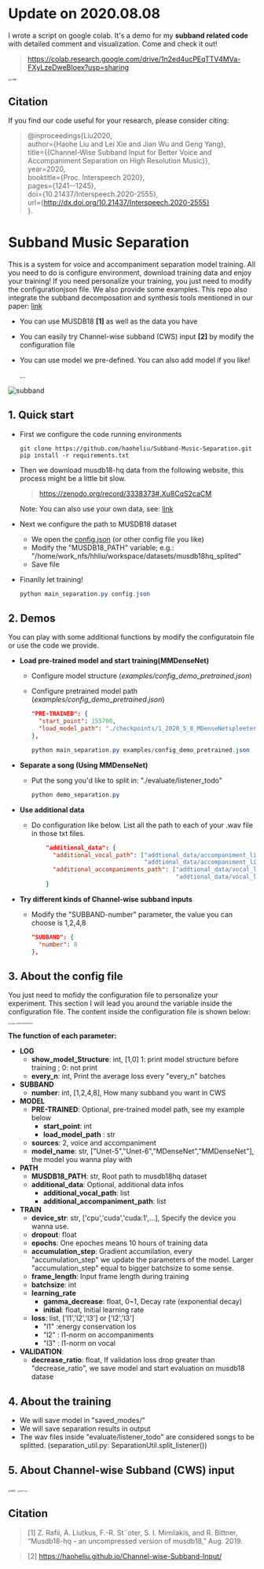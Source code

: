 # Update on 2020.08.08
I wrote a script on google colab. It's a demo for my **subband related code** with detailed comment and visualization. Come and check it out!

> https://colab.research.google.com/drive/1n2ed4ucPEqTTV4MVa-FXyLzeDweBIoex?usp=sharing

<img src="./pics/colab.png" alt="colab" style="zoom:33%;" />

## Citation

If you find our code useful for your research, please consider citing:

>    @inproceedings{Liu2020,   
>      author={Haohe Liu and Lei Xie and Jian Wu and Geng Yang},   
>      title={{Channel-Wise Subband Input for Better Voice and Accompaniment Separation on High Resolution Music}},   
>      year=2020,   
>      booktitle={Proc. Interspeech 2020},   
>      pages={1241--1245},   
>      doi={10.21437/Interspeech.2020-2555},   
>      url={http://dx.doi.org/10.21437/Interspeech.2020-2555}   
>    }.

# Subband Music Separation

This is a system for voice and accompaniment separation model training. All you need to do is configure environment, download training data and enjoy your training! If you need personalize your training, you just need to modify the configurationjson file. We also provide some examples. This repo also integrate the subband decomposation and synthesis tools mentioned in our paper: [link](https://arxiv.org/abs/2008.05216) 

- You can use MUSDB18 **[1]** as well as the data you have

- You can easily try  Channel-wise subband (CWS) input **[2]** by modify the configuration file

- You can use model we pre-defined. You can also add model if you like!

  ...

![subband](./pics/subband.png)

## 1. Quick start

- First we configure the code running environments

  ```shell
  git clone https://github.com/haoheliu/Subband-Music-Separation.git
  pip install -r requirements.txt
  ```

- Then we download musdb18-hq data from the following website, this process might be a little bit slow.

  >  https://zenodo.org/record/3338373#.Xu8CqS2caCM

  Note: You can also use your own data, see: [link](#additional-data)

- Next we configure the path to MUSDB18 dataset

  - We open the [config.json](#Config) (or other config file you like)
  - Modify the "MUSDB18_PATH" variable; e.g.: "/home/work_nfs/hhliu/workspace/datasets/musdb18hq_splited"
  - Save file

- Finanlly let training! 

  ```java
  python main_separation.py config.json
  ```

  

## 2. Demos

You can play with some additional functions by modify the configuratoin file or use the code we provide. 

- **Load pre-trained model and start training(MMDenseNet)**

  - Configure model structure (*examples/config_demo_pretrained.json*)

  - Configure pretrained model path (*examples/config_demo_pretrained.json*)

    ```json
    "PRE-TRAINED": {
      "start_point": 155700,
      "load_model_path": "./checkpoints/1_2020_5_8_MDenseNetspleeter_sf0_l1_l2_l3__BD_False_lr001_bs16-1_fl1.5_ss4500.0_87lnu4fshift8flength32drop0.1split_bandTrue_8"
    },
    ```

    ```java
    python main_separation.py examples/config_demo_pretrained.json
    ```

    

- **Separate a song (Using MMDenseNet)**

  - Put the song you'd like to split in: "./evaluate/listener_todo"

    ```java
    python demo_separation.py
    ```

    

- <span id='additional-data'>**Use additional data**</span> 

  - Do configuration like below. List all the path to each of your .wav file in those txt files.

    ```json
        "additional_data": {
          "additional_vocal_path": ["addtional_data/accompaniment_list1.txt",
                                    "addtional_data/accompaniment_list2.txt"], 
          "additional_accompaniments_path": ["addtional_data/vocal_list1.txt",
                                             "addtional_data/vocal_list2.txt"] 
        }
    ```

- **Try different kinds of Channel-wise subband inputs**

  - Modify the "SUBBAND-number" parameter, the value you can choose is 1,2,4,8
  
    ```json
    "SUBBAND": {
      "number": 8 
    },
    ```

<h2 id="Config">3. About the config file</h2>

You just need to mofidy the configuration file to personalize your experiment. This section I will lead you around the variable inside the configuration file. The content inside the configuration file is shown below: 

<img src="./pics/json-struct.png" alt="image-20200704141619755" style="zoom:25%;" />

**The function of each parameter:** 

- **LOG**
  - **show_model_Structure**:  int, [1,0] 1: print model structure before training ; 0: not print
  - **every_n**: int, Print the average loss every "every_n" batches
- **SUBBAND**
  - **number**: int, [1,2,4,8], How many subband you want in CWS
- **MODEL**
  - **PRE-TRAINED**: Optional, pre-trained model path, see my example below
    - **start_point**: int
    - **load_model_path** : str
  - **sources**: 2, voice and accompaniment
  - **model_name**: str, ["Unet-5","Unet-6","MDenseNet","MMDenseNet"], the model you wanna play with
- **PATH**
  - **MUSDB18_PATH**: str, Root path to musdb18hq dataset
  - **additional_data**: Optional, additional data infos
    - **additional_vocal_path**: list
    - **additional_accompaniment_path**: list
- **TRAIN**
  - **device_str**: str, ['cpu','cuda','cuda:1',...], Specify the device you wanna use.
  - **dropout**: float
  - **epochs**: One epoches means 10 hours of training data
  - **accumulation_step**: Gradient accumilation, every "accumulation_step" we update the parameters of the model. Larger "accumulation_step" equal to bigger batchsize to some sense.
  - **frame_length**: Input frame length during training
  - **batchsize**: int
  - **learning_rate**
    - **gamma_decrease**: float, 0~1, Decay rate (exponential decay)
    - **initial**: float, Initial learning rate
  - **loss**: list,  ['l1','l2','l3'] or ['l2','l3']
    -  "l1" :energy conservation los
    - "l2" : l1-norm on accompaniments
    - "l3" : l1-norm on vocal 
- **VALIDATION**:
  - **decrease_ratio**: float,  If validation loss drop greater than "decrease_ratio", we save model and start evaluation on musdb18 datase

## 4. About the training 

- We will save model in "saved_modes/"
- We will save separation results in output 
- The wav files inside "evaluate/listener_todo" are considered songs to be splitted. (separation_util.py: SeparationUtil.split_listener())

## 5. About Channel-wise Subband (CWS) input

<img src="./pics/tab2.png" alt="tab2" style="zoom:33%;" />

<img src="./pics/tab3-sota.png" alt="tab3-sota" style="zoom:25%;" />



## Citation

>  [1] Z. Rafii, A. Liutkus, F.-R. St¨oter, S. I. Mimilakis, and R. Bittner, “Musdb18-hq - an uncompressed version of musdb18,” Aug. 2019.

> [2] https://haoheliu.github.io/Channel-wise-Subband-Input/
